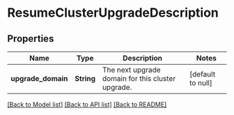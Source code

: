 # ResumeClusterUpgradeDescription

## Properties
Name | Type | Description | Notes
------------ | ------------- | ------------- | -------------
**upgrade_domain** | **String** | The next upgrade domain for this cluster upgrade. | [default to null]

[[Back to Model list]](../README.md#documentation-for-models) [[Back to API list]](../README.md#documentation-for-api-endpoints) [[Back to README]](../README.md)



